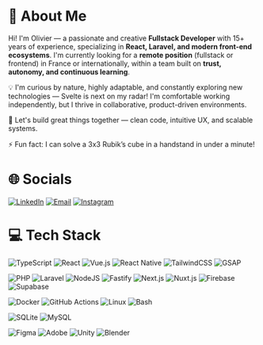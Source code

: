 # 💫 About Me

Hi! I'm Olivier — a passionate and creative **Fullstack Developer** with 15+ years of experience, specializing in **React, Laravel, and modern front-end ecosystems**. I'm currently looking for a **remote position** (fullstack or frontend) in France or internationally, within a team built on **trust, autonomy, and continuous learning**.

💡 I'm curious by nature, highly adaptable, and constantly exploring new technologies — Svelte is next on my radar! I'm comfortable working independently, but I thrive in collaborative, product-driven environments.

🎯 Let's build great things together — clean code, intuitive UX, and scalable systems.

⚡ Fun fact: I can solve a 3x3 Rubik’s cube in a handstand in under a minute!

# 🌐 Socials

[![LinkedIn](https://img.shields.io/badge/LinkedIn-%230077B5.svg?logo=linkedin&logoColor=white)](https://linkedin.com/in/olyvier)
[![Email](https://img.shields.io/badge/Email-D14836?logo=gmail&logoColor=white)](mailto:hello@olyvier.com)
[![Instagram](https://img.shields.io/badge/Instagram-%23E4405F.svg?logo=Instagram&logoColor=white)](https://instagram.com/_axelben)

# 💻 Tech Stack

<!-- Front-end -->

![TypeScript](https://img.shields.io/badge/typescript-%23007ACC.svg?style=for-the-badge&logo=typescript&logoColor=white)
![React](https://img.shields.io/badge/react-%2320232a.svg?style=for-the-badge&logo=react&logoColor=%2361DAFB)
![Vue.js](https://img.shields.io/badge/vuejs-%2335495e.svg?style=for-the-badge&logo=vue.js&logoColor=%234FC08D)
![React Native](https://img.shields.io/badge/react_native-%2320232a.svg?style=for-the-badge&logo=react&logoColor=%2361DAFB)
![TailwindCSS](https://img.shields.io/badge/tailwindcss-%2338B2AC.svg?style=for-the-badge&logo=tailwind-css&logoColor=white)
![GSAP](https://img.shields.io/badge/green%20sock-88CE02?style=for-the-badge&logo=greensock&logoColor=white)

<!-- Back-end -->

![PHP](https://img.shields.io/badge/php-%23777BB4.svg?style=for-the-badge&logo=php&logoColor=white)
![Laravel](https://img.shields.io/badge/laravel-%23FF2D20.svg?style=for-the-badge&logo=laravel&logoColor=white)
![NodeJS](https://img.shields.io/badge/node.js-6DA55F?style=for-the-badge&logo=node.js&logoColor=white)
![Fastify](https://img.shields.io/badge/fastify-%23000000.svg?style=for-the-badge&logo=fastify&logoColor=white)
![Next.js](https://img.shields.io/badge/Next-black?style=for-the-badge&logo=next.js&logoColor=white)
![Nuxt.js](https://img.shields.io/badge/Nuxt-black?style=for-the-badge&logo=nuxt.js&logoColor=white)
![Firebase](https://img.shields.io/badge/firebase-a08021?style=for-the-badge&logo=firebase&logoColor=ffcd34)
![Supabase](https://img.shields.io/badge/Supabase-3ECF8E?style=for-the-badge&logo=supabase&logoColor=white)

<!-- DevOps & Tools -->

![Docker](https://img.shields.io/badge/docker-%230db7ed.svg?style=for-the-badge&logo=docker&logoColor=white)
![GitHub Actions](https://img.shields.io/badge/github%20actions-%232671E5.svg?style=for-the-badge&logo=githubactions&logoColor=white)
![Linux](https://img.shields.io/badge/linux-%23FCC624.svg?style=for-the-badge&logo=linux&logoColor=black)
![Bash](https://img.shields.io/badge/bash-%23121011.svg?style=for-the-badge&logo=gnu-bash&logoColor=white)

<!-- Databases -->

![SQLite](https://img.shields.io/badge/sqlite-%2307405e.svg?style=for-the-badge&logo=sqlite&logoColor=white)
![MySQL](https://img.shields.io/badge/mysql-4479A1.svg?style=for-the-badge&logo=mysql&logoColor=white)

<!-- Design & 3D -->

![Figma](https://img.shields.io/badge/figma-%23F24E1E.svg?style=for-the-badge&logo=figma&logoColor=white)
![Adobe](https://img.shields.io/badge/adobe-%23FF0000.svg?style=for-the-badge&logo=adobe&logoColor=white)
![Unity](https://img.shields.io/badge/unity-%23000000.svg?style=for-the-badge&logo=unity&logoColor=white)
![Blender](https://img.shields.io/badge/blender-%23F5792A.svg?style=for-the-badge&logo=blender&logoColor=white)

<!-- ![](https://nirzak-streak-stats.vercel.app/?user=olyviero&theme=react&hide_border=false)<br/> -->

<!-- ![](https://github-profile-trophy.vercel.app/?username=olyviero&theme=radical&no-frame=false&no-bg=true&margin-w=12) -->
